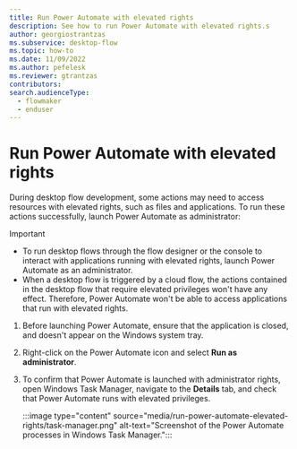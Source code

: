 ```yaml
---
title: Run Power Automate with elevated rights
description: See how to run Power Automate with elevated rights.s
author: georgiostrantzas
ms.subservice: desktop-flow
ms.topic: how-to
ms.date: 11/09/2022
ms.author: pefelesk
ms.reviewer: gtrantzas
contributors:
search.audienceType: 
  - flowmaker
  - enduser
---
```


# Run Power Automate with elevated rights

During desktop flow development, some actions may need to access resources with elevated rights, such as files and applications. To run these actions successfully, launch Power Automate as administrator:

> [!IMPORTANT]
>
> - To run desktop flows through the flow designer or the console to interact with applications running with elevated rights, launch Power Automate as an administrator.
> - When a desktop flow is triggered by a cloud flow, the actions contained in the desktop flow that require elevated privileges won't have any effect. Therefore, Power Automate won't be able to access applications that run with elevated rights.

1. Before launching Power Automate, ensure that the application is closed, and doesn't appear on the Windows system tray.

1. Right-click on the Power Automate icon and select **Run as administrator**.

1. To confirm that Power Automate is launched with administrator rights, open Windows Task Manager, navigate to the **Details** tab, and check that Power Automate runs with elevated privileges.

    :::image type="content" source="media/run-power-automate-elevated-rights/task-manager.png" alt-text="Screenshot of the Power Automate processes in Windows Task Manager.":::
